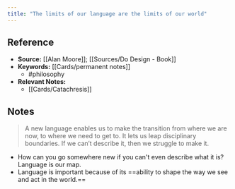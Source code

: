 ```yaml
---
title: "The limits of our language are the limits of our world"
---
```

## Reference
- **Source:** [[Alan Moore]]; [[Sources/Do Design - Book]]
- **Keywords:** [[Cards/permanent notes]]
	- #philosophy 
- **Relevant Notes:**
	- [[Cards/Catachresis]]
## Notes
>A new language enables us to make the transition from where we are now, to where we need to get to. It lets us leap disciplinary boundaries. If we can’t describe it, then we struggle to make it.
- How can you go somewhere new if you can't even describe what it is? Language is our map.
- Language is important because of its ==ability to shape the way we see and act in the world.==